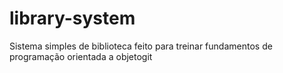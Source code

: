 # library-system

Sistema simples de biblioteca feito para treinar fundamentos de programação orientada a objetogit 
